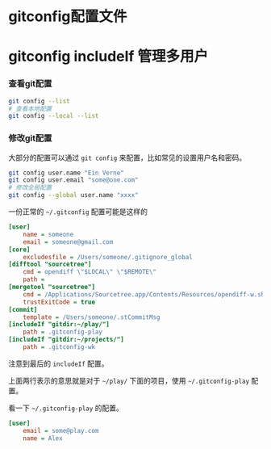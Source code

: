 # gitconfig配置文件

# gitconfig includeIf 管理多用户

### 查看git配置

```sh
git config --list
# 查看本地配置
git config --local --list
```

### 修改git配置

大部分的配置可以通过 `git config` 来配置，比如常见的设置用户名和密码。

```sh
git config user.name "Ein Verne"
git config user.email "some@one.com"
# 修改全局配置
git config --global user.name "xxxx"
```

一份正常的 `~/.gitconfig` 配置可能是这样的

```ini
[user]
	name = someone
	email = someone@gmail.com
[core]
	excludesfile = /Users/someone/.gitignore_global
[difftool "sourcetree"]
	cmd = opendiff \"$LOCAL\" \"$REMOTE\"
	path =
[mergetool "sourcetree"]
	cmd = /Applications/Sourcetree.app/Contents/Resources/opendiff-w.sh \"$LOCAL\" \"$REMOTE\" -ancestor \"$BASE\" -merge \"$MERGED\"
	trustExitCode = true
[commit]
	template = /Users/someone/.stCommitMsg
[includeIf "gitdir:~/play/"]
    path = .gitconfig-play
[includeIf "gitdir:~/projects/"]
    path = .gitconfig-wk
```

注意到最后的 `includeIf` 配置。

上面两行表示的意思就是对于 `~/play/` 下面的项目，使用 `~/.gitconfig-play` 配置。

看一下 `~/.gitconfig-play` 的配置。

```ini
[user]
	email = some@play.com
	name = Alex
```